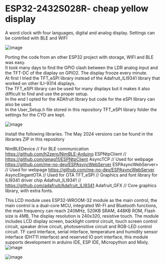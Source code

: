 # ESP32-2432S028R- cheap yellow display
A word clock with four languages, digital and analog display. Settings can be contrlled with BLE and WIFI<br>

![image](https://github.com/ednieuw/ESP32-2432S028R-display/assets/12166816/fbd90105-656f-4b38-a5d5-b3047d9a4e4c)

Porting the code from an other ESP32 project with storage, WIFI and BLE was easy.<br> 
It took many days to find the GPIO clash between the LDR analog input and the TFT-DC of the diaplay on GPIO2. 
The display frooze every minute.<br> 
At first I tried the TFT_eSPI library instead of the Adafruit_ILI9341 library that worked on other ILI-9314 displays.<br> 
The TFT_eSPI library can be used for many displays but it makes it also difficult to find and use the proper setup.<br>
In the end I opted for the ADAfruit library but code for the eSPI library can also be used.<br>
In the User_Setup.h file stored in this repository TFT_eSPI library folder the settings for the CYD are kept.

![image](https://github.com/ednieuw/ESP32-2432S028R-display/assets/12166816/b3ade2d4-9333-437e-aa29-ee790c251820)

Install the following libraries. The May 2024 versions can be found in the libraries ZIP in this repository

NimBLEDevice      // For BLE communication  https://github.com/h2zero/NimBLE-Arduino
ESPNtpClient       // https://github.com/gmag11/ESPNtpClient
AsyncTCP           // Used for webpage   https://github.com/me-no-dev/ESPAsyncWebServer
ESPAsyncWebServer> // Used for webpage   https://github.com/me-no-dev/ESPAsyncWebServer
AsyncElegantOTA    // Used for OTA
TFT_eSPI           // Graphics and font library for ILI9341 driver chip
Adafruit_ILI9341   // https://github.com/adafruit/Adafruit_ILI9341
Adafruit_GFX       // Core graphics library, with extra fonts.



This LCD module uses ESP32-WROOM-32 module as the main control, the main
control is a dual-core MCU, integrated WI-FI and Bluetooth functions, the main
frequency can reach 240MHz, 520KB SRAM, 448KB ROM, Flash size is 4MB, The
display resolution is 240x320, resistive touch. The module includes LCD display
screen, backlight control circuit, touch screen control circuit, speaker drive circuit,
photosensitive circuit and RGB-LED control circuit. TF card interface, serial interface,
temperature and humidity sensor interface (DHT11 interface) and reserved IO port
interface, this module supports development in arduino IDE, ESP IDE, Micropython
and Mixly.
![image](https://github.com/ednieuw/ESP32-2432S028R-display/assets/12166816/63aeeeb3-5563-4dcc-a6a9-111cfbe1b709)

![image](https://github.com/ednieuw/ESP32-2432S028R-display/assets/12166816/44b8648a-e5db-4035-96a7-fa402f1cd625)
